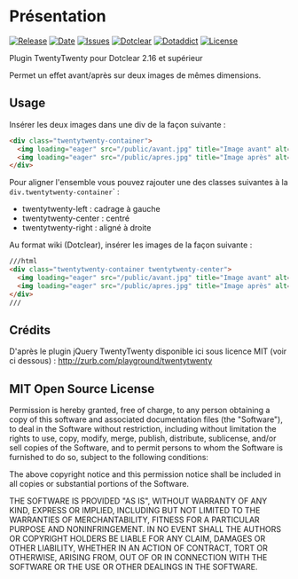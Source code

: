 # Présentation

[![Release](https://img.shields.io/github/v/release/franck-paul/twentytwenty)](https://github.com/franck-paul/twentytwenty/releases)
[![Date](https://img.shields.io/github/release-date/franck-paul/twentytwenty)](https://github.com/franck-paul/twentytwenty/releases)
[![Issues](https://img.shields.io/github/issues/franck-paul/twentytwenty)](https://github.com/franck-paul/twentytwenty/issues)
[![Dotclear](https://img.shields.io/badge/dotclear-v2.24-blue.svg)](https://fr.dotclear.org/download)
[![Dotaddict](https://img.shields.io/badge/dotaddict-official-green.svg)](https://plugins.dotaddict.org/dc2/details/twentytwenty)
[![License](https://img.shields.io/github/license/franck-paul/twentytwenty)](https://github.com/franck-paul/twentytwenty/blob/master/LICENSE)

Plugin TwentyTwenty pour Dotclear 2.16 et supérieur

Permet un effet avant/après sur deux images de mêmes dimensions.

## Usage

Insérer les deux images dans une div de la façon suivante :

```html
<div class="twentytwenty-container">
  <img loading="eager" src="/public/avant.jpg" title="Image avant" alt="Image avant traitement" />
  <img loading="eager" src="/public/apres.jpg" title="Image après" alt="Image après traitement" />
</div>
```

Pour aligner l'ensemble vous pouvez rajouter une des classes suivantes à la `div.twentytwenty-container`</code>` :

* twentytwenty-left : cadrage à gauche
* twentytwenty-center : centré
* twentytwenty-right : aligné à droite

Au format wiki (Dotclear), insérer les images de la façon suivante :

```html
///html
<div class="twentytwenty-container twentytwenty-center">
  <img loading="eager" src="/public/avant.jpg" title="Image avant" alt="Image avant traitement" />
  <img loading="eager" src="/public/apres.jpg" title="Image après" alt="Image après traitement" />
</div>
///
```

## Crédits

D'après le plugin jQuery TwentyTwenty disponible ici sous licence MIT (voir ci dessous) : <http://zurb.com/playground/twentytwenty>

## MIT Open Source License

Permission is hereby granted, free of charge, to any person obtaining a copy of this software and associated documentation files (the "Software"), to deal in the Software without restriction, including without limitation the rights to use, copy, modify, merge, publish, distribute, sublicense, and/or sell copies of the Software, and to permit persons to whom the Software is furnished to do so, subject to the following conditions:

The above copyright notice and this permission notice shall be included in all copies or substantial portions of the Software.

THE SOFTWARE IS PROVIDED "AS IS", WITHOUT WARRANTY OF ANY KIND, EXPRESS OR IMPLIED, INCLUDING BUT NOT LIMITED TO THE WARRANTIES OF MERCHANTABILITY, FITNESS FOR A PARTICULAR PURPOSE AND NONINFRINGEMENT. IN NO EVENT SHALL THE AUTHORS OR COPYRIGHT HOLDERS BE LIABLE FOR ANY CLAIM, DAMAGES OR OTHER LIABILITY, WHETHER IN AN ACTION OF CONTRACT, TORT OR OTHERWISE, ARISING FROM, OUT OF OR IN CONNECTION WITH THE SOFTWARE OR THE USE OR OTHER DEALINGS IN THE SOFTWARE.
